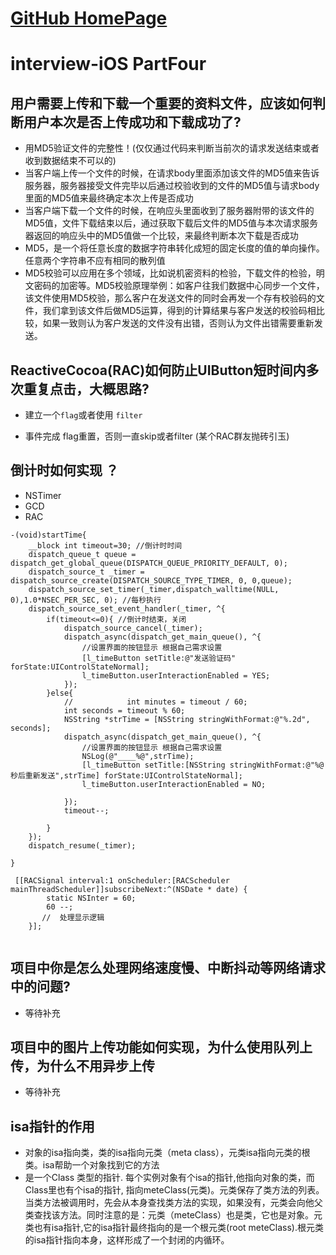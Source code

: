 
# [GitHub HomePage](https://github.com/DevDragonLi)

# interview-iOS PartFour 

## 用户需要上传和下载一个重要的资料文件，应该如何判断用户本次是否上传成功和下载成功了?
- 用MD5验证文件的完整性！(仅仅通过代码来判断当前次的请求发送结束或者收到数据结束不可以的)
- 当客户端上传一个文件的时候，在请求body里面添加该文件的MD5值来告诉服务器，服务器接受文件完毕以后通过校验收到的文件的MD5值与请求body里面的MD5值来最终确定本次上传是否成功
- 当客户端下载一个文件的时候，在响应头里面收到了服务器附带的该文件的MD5值，文件下载结束以后，通过获取下载后文件的MD5值与本次请求服务器返回的响应头中的MD5值做一个比较，来最终判断本次下载是否成功
- MD5，是一个将任意长度的数据字符串转化成短的固定长度的值的单向操作。任意两个字符串不应有相同的散列值
- MD5校验可以应用在多个领域，比如说机密资料的检验，下载文件的检验，明文密码的加密等。MD5校验原理举例：如客户往我们数据中心同步一个文件，该文件使用MD5校验，那么客户在发送文件的同时会再发一个存有校验码的文件，我们拿到该文件后做MD5运算，得到的计算结果与客户发送的校验码相比较，如果一致则认为客户发送的文件没有出错，否则认为文件出错需要重新发送。


## ReactiveCocoa(RAC)如何防止UIButton短时间内多次重复点击，大概思路? 
- 建立一个`flag`或者使用 `filter`



- 事件完成 flag重置，否则一直skip或者filter (某个RAC群友抛砖引玉)



## 倒计时如何实现 ？
- NSTimer 
- GCD 
- RAC 


```
-(void)startTime{
    __block int timeout=30; //倒计时时间
    dispatch_queue_t queue = dispatch_get_global_queue(DISPATCH_QUEUE_PRIORITY_DEFAULT, 0);
    dispatch_source_t _timer = dispatch_source_create(DISPATCH_SOURCE_TYPE_TIMER, 0, 0,queue);
    dispatch_source_set_timer(_timer,dispatch_walltime(NULL, 0),1.0*NSEC_PER_SEC, 0); //每秒执行
    dispatch_source_set_event_handler(_timer, ^{
        if(timeout<=0){ //倒计时结束，关闭
            dispatch_source_cancel(_timer);
            dispatch_async(dispatch_get_main_queue(), ^{
                //设置界面的按钮显示 根据自己需求设置
                [l_timeButton setTitle:@"发送验证码" forState:UIControlStateNormal];
                l_timeButton.userInteractionEnabled = YES;
            });
        }else{
            //            int minutes = timeout / 60;
            int seconds = timeout % 60;
            NSString *strTime = [NSString stringWithFormat:@"%.2d", seconds];
            dispatch_async(dispatch_get_main_queue(), ^{
                //设置界面的按钮显示 根据自己需求设置
                NSLog(@"____%@",strTime);
                [l_timeButton setTitle:[NSString stringWithFormat:@"%@秒后重新发送",strTime] forState:UIControlStateNormal];
                l_timeButton.userInteractionEnabled = NO;
                
            });
            timeout--;
            
        }
    });
    dispatch_resume(_timer);
    
}

 [[RACSignal interval:1 onScheduler:[RACScheduler mainThreadScheduler]]subscribeNext:^(NSDate * date) {
        static NSInter = 60; 
        60 --;
       //  处理显示逻辑
    }];
    
```


## 项目中你是怎么处理网络速度慢、中断抖动等网络请求中的问题?
- 等待补充


## 项目中的图片上传功能如何实现，为什么使用队列上传，为什么不用异步上传
- 等待补充



## isa指针的作用
- 对象的isa指向类，类的isa指向元类（meta class），元类isa指向元类的根类。isa帮助一个对象找到它的方法
- 是一个Class 类型的指针. 每个实例对象有个isa的指针,他指向对象的类，而Class里也有个isa的指针, 指向meteClass(元类)。元类保存了类方法的列表。当类方法被调用时，先会从本身查找类方法的实现，如果没有，元类会向他父类查找该方法。同时注意的是：元类（meteClass）也是类，它也是对象。元类也有isa指针,它的isa指针最终指向的是一个根元类(root meteClass).根元类的isa指针指向本身，这样形成了一个封闭的内循环。










